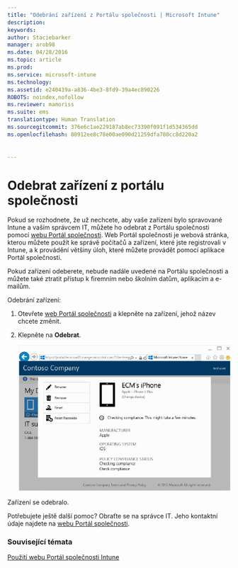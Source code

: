 ```yaml
---
title: "Odebrání zařízení z Portálu společnosti | Microsoft Intune"
description: 
keywords: 
author: Staciebarker
manager: arob98
ms.date: 04/28/2016
ms.topic: article
ms.prod: 
ms.service: microsoft-intune
ms.technology: 
ms.assetid: e240419a-a836-4be3-8fd9-39a4ec890226
ROBOTS: noindex,nofollow
ms.reviewer: mamoriss
ms.suite: ems
translationtype: Human Translation
ms.sourcegitcommit: 376e6c1ae229187ab8ec73390f091f1d534365dd
ms.openlocfilehash: 80912ee8c78e00ae090d21259dfa780cc8d220a2


---
```



# Odebrat zařízení z portálu společnosti

Pokud se rozhodnete, že už nechcete, aby vaše zařízení bylo spravované Intune a vaším správcem IT, můžete ho odebrat z Portálu společnosti pomocí [webu Portál společnosti](http://portal.manage.microsoft.com). Web Portál společnosti je webová stránka, kterou můžete použít ke správě počítačů a zařízení, které jste registrovali v Intune, a k provádění většiny úloh, které můžete provádět pomocí aplikace Portál společnosti.

Pokud zařízení odeberete, nebude nadále uvedené na Portálu společnosti a můžete také ztratit přístup k firemním nebo školním datům, aplikacím a e-mailům. 

Odebrání zařízení:

1.  Otevřete [web Portál společnosti](http://portal.manage.microsoft.com) a klepněte na zařízení, jehož název chcete změnit.

2.  Klepněte na **Odebrat**.

    ![remove-device](./media/iwp-1-tap-reset-passcode.png)

Zařízení se odebralo.

Potřebujete ještě další pomoc? Obraťte se na správce IT. Jeho kontaktní údaje najdete na [webu Portál společnosti](http://portal.manage.microsoft.com).

### Související témata
[Použití webu Portál společnosti Intune](using-the-intune-company-portal-website.md)


<!--HONumber=Jul16_HO3-->


